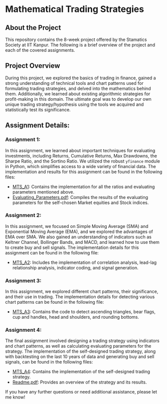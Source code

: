 # Mathematical Trading Strategies

## About the Project
This repository contains the 8-week project offered by the Stamatics Society at IIT Kanpur. The following is a brief overview of the project and each of the covered assignments.

## Project Overview
During this project, we explored the basics of trading in finance, gained a strong understanding of technical tools and chart patterns used for formulating trading strategies, and delved into the mathematics behind them. Additionally, we learned about existing algorithmic strategies for profit-making in this domain. The ultimate goal was to develop our own unique trading strategy/hypothesis using the tools we acquired and statistically test its significance.

## Assignment Details:
### Assignment 1:
In this assignment, we learned about important techniques for evaluating investments, including Returns, Cumulative Returns, Max Drawdowns, the Sharpe Ratio, and the Sortino Ratio. We utilized the robust `yfinance` module in Python, which simplifies access to a wide variety of financial data. The implementation and results for this assignment can be found in the following files:
- [MTS_A1](https://github.com/priyanshu11137/Mathematical-Trading-Strategies/blob/main/Assignment%201/PriyanshuRajJindal(210787)/MTS-1_PRJ.ipynb): Contains the implementation for all the ratios and evaluating parameters mentioned above.
- [Evaluating_Parameters.pdf](https://github.com/priyanshu11137/Mathematical-Trading-Strategies/blob/main/Assignment%201/PriyanshuRajJindal(210787)/PRJ.pdf): Compiles the results of the evaluating parameters for the self-chosen Market equities and Stock indices.

### Assignment 2:
In this assignment, we focused on Simple Moving Average (SMA) and Exponential Moving Average (EMA), and we explored the advantages of EMA over SMA. We also gained an understanding of indicators such as Keltner Channel, Bollinger Bands, and MACD, and learned how to use them to create buy and sell signals. The implementation details for this assignment can be found in the following file:
- [MTS_A2](https://github.com/priyanshu11137/Mathematical-Trading-Strategies/blob/main/Assignment%202/210787_MTS_2.ipynb): Includes the implementation of correlation analysis, lead-lag relationship analysis, indicator coding, and signal generation.

### Assignment 3:
In this assignment, we explored different chart patterns, their significance, and their use in trading. The implementation details for detecting various chart patterns can be found in the following file:
- [MTS_A3](https://github.com/priyanshu11137/Mathematical-Trading-Strategies/blob/main/Assignment%203/MTS_3_210787_Priyanshu_Jindal.ipynb): Contains the code to detect ascending triangles, bear flags, cup and handles, head and shoulders, and rounding bottoms.

### Assignment 4:
The final assignment involved designing a trading strategy using indicators and chart patterns, as well as calculating evaluating parameters for the strategy. The implementation of the self-designed trading strategy, along with backtesting on the last 10 years of data and generating buy and sell signals, can be found in the following files:
- [MTS_A4](https://github.com/priyanshu11137/Mathematical-Trading-Strategies/blob/main/Assignment%204/210787_MTS_Final_Assignment.ipynb): Contains the implementation of the self-designed trading strategy.
- [Readme.pdf](https://github.com/priyanshu11137/Mathematical-Trading-Strategies/blob/main/Assignment%204/210787_Priyanshu_MTS_A4.pdf): Provides an overview of the strategy and its results.

If you have any further questions or need additional assistance, please let me know!
